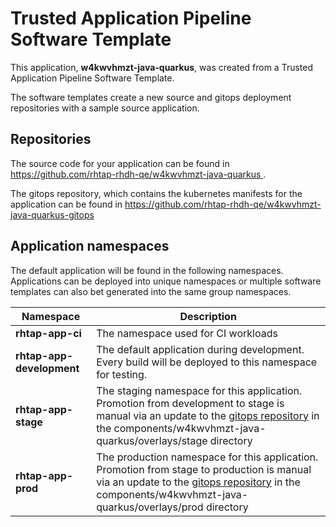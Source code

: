 # Trusted Application Pipeline Software Template

This application, **w4kwvhmzt-java-quarkus**, was created from a Trusted Application Pipeline Software Template.

The software templates create a new source and gitops deployment repositories with a sample source application. 

## Repositories

The source code for your application can be found in [https://github.com/rhtap-rhdh-qe/w4kwvhmzt-java-quarkus ](https://github.com/rhtap-rhdh-qe/w4kwvhmzt-java-quarkus ).
 
The gitops repository, which contains the kubernetes manifests for the application can be found in 
[https://github.com/rhtap-rhdh-qe/w4kwvhmzt-java-quarkus-gitops ](https://github.com/rhtap-rhdh-qe/w4kwvhmzt-java-quarkus-gitops ) 

## Application namespaces 

The default application will be found in the following namespaces. Applications can be deployed into unique namespaces or multiple software templates can also bet generated into the same group namespaces.  

|  Namespace   |  Description   |  
| -------- | -------- |
| **rhtap-app-ci** | The namespace used for CI workloads |
| **rhtap-app-development** | The default application during development. Every build will be deployed to this namespace for testing. |
| **rhtap-app-stage** | The staging namespace for this application. Promotion from development to stage is manual via an update to the [gitops repository](https://github.com/rhtap-rhdh-qe/w4kwvhmzt-java-quarkus-gitops ) in the components/w4kwvhmzt-java-quarkus/overlays/stage directory |
| **rhtap-app-prod** | The production namespace for this application. Promotion from stage to production is manual via an update to the [gitops repository](https://github.com/rhtap-rhdh-qe/w4kwvhmzt-java-quarkus-gitops ) in the components/w4kwvhmzt-java-quarkus/overlays/prod directory |